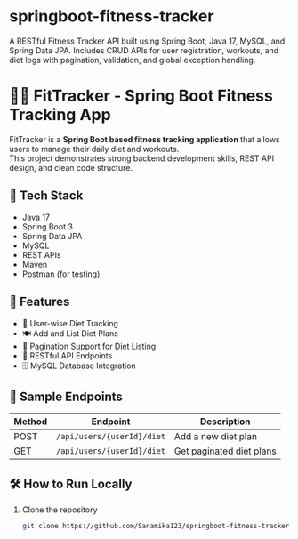 # springboot-fitness-tracker
A RESTful Fitness Tracker API built using Spring Boot, Java 17, MySQL, and Spring Data JPA. Includes CRUD APIs for user registration, workouts, and diet logs with pagination, validation, and global exception handling.

# 🏋️‍♀️ FitTracker - Spring Boot Fitness Tracking App

FitTracker is a **Spring Boot based fitness tracking application** that allows users to manage their daily diet and workouts.  
This project demonstrates strong backend development skills, REST API design, and clean code structure.

## 🚀 Tech Stack
- Java 17
- Spring Boot 3
- Spring Data JPA
- MySQL
- REST APIs
- Maven
- Postman (for testing)

## 🧭 Features
- 👤 User-wise Diet Tracking
- 🍽️ Add and List Diet Plans
- 📅 Pagination Support for Diet Listing
- 🧾 RESTful API Endpoints
- 🗄️ MySQL Database Integration

## 🧪 Sample Endpoints
| Method | Endpoint                          | Description                |
|--------|------------------------------------|----------------------------|
| POST   | `/api/users/{userId}/diet`         | Add a new diet plan        |
| GET    | `/api/users/{userId}/diet`         | Get paginated diet plans   |

## 🛠️ How to Run Locally
1. Clone the repository
   ```bash
   git clone https://github.com/Sanamika123/springboot-fitness-tracker.git

